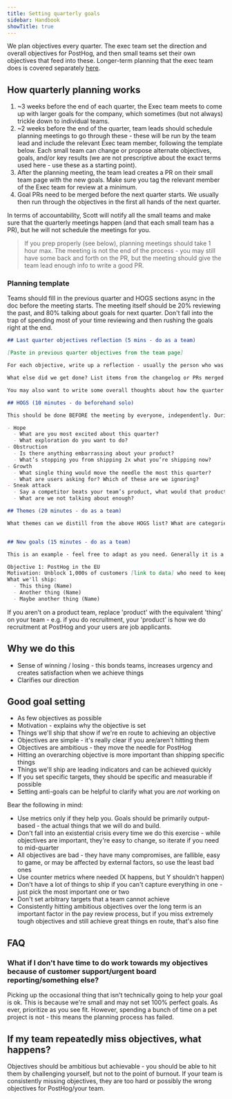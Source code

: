 ```yaml
---
title: Setting quarterly goals
sidebar: Handbook
showTitle: true
---
```


We plan objectives every quarter. The exec team set the direction and overall objectives for PostHog, and then small teams set their own objectives that feed into these. Longer-term planning that the exec team does is covered separately [here](/handbook/exec/annual-planning). 

## How quarterly planning works

1. ~3 weeks before the end of each quarter, the Exec team meets to come up with larger goals for the company, which sometimes (but not always) trickle down to individual teams.
2. ~2 weeks before the end of the quarter, team leads should schedule planning meetings to go through these - these will be run by the team lead and include the relevant Exec team member, following the template below. Each small team can change or propose alternate objectives, goals, and/or key results (we are not prescriptive about the exact terms used here - use these as a starting point). 
3. After the planning meeting, the team lead creates a PR on their small team page with the new goals. Make sure you tag the relevant member of the Exec team for review at a minimum.
4. Goal PRs need to be merged before the next quarter starts. We usually then run through the objectives in the first all hands of the next quarter.

In terms of accountability, Scott will notify all the small teams and make sure that the quarterly meetings happen (and that each small team has a PR), but he will not schedule the meetings for you. 

> If you prep properly (see below), planning meetings should take 1 hour max. The meeting is not the end of the process - you may still have some back and forth on the PR, but the meeting should give the team lead enough info to write a good PR. 

### Planning template

Teams should fill in the previous quarter and HOGS sections async in the doc before the meeting starts. The meeting itself should be 20% reviewing the past, and 80% talking about goals for next quarter. Don't fall into the trap of spending most of your time reviewing and then rushing the goals right at the end. 

```md
## Last quarter objectives reflection (5 mins - do as a team)

[Paste in previous quarter objectives from the team page]

For each objective, write up a reflection - usually the person who was the lead on the objective should do this, but some might be shared.

What else did we get done? List items from the changelog or PRs merged if they were significant items that deviated from the original goals (changing goals mid-quarter is okay!)

You may also want to write some overall thoughts about how the quarter generally went.

## HOGS (10 minutes - do beforehand solo)

This should be done BEFORE the meeting by everyone, independently. During the meeting, paste your items into the sections below. Spend 10 minutes in the meeting silently reading through everyone’s HOGS during the meeting.

- Hope
  - What are you most excited about this quarter?
  - What exploration do you want to do?
- Obstruction
  - Is there anything embarrassing about your product?
  - What’s stopping you from shipping 2x what you’re shipping now?
- Growth
  - What single thing would move the needle the most this quarter?
  - What are users asking for? Which of these are we ignoring?
- Sneak attack
  - Say a competitor beats your team’s product, what would that product do differently?
  - What are we not talking about enough?

## Themes (20 minutes - do as a team)

What themes can we distill from the above HOGS list? What are categories of things we should consider working on? What are other things we might want to consider?


## New goals (15 minutes - do as a team)

This is an example - feel free to adapt as you need. Generally it is a good idea to have at least one person's name against each thing for accountability even if multiple people work on it - shared goals usually results in less getting shipped. 

Objective 1: PostHog in the EU
Motivation: Unblock 1,000s of customers [link to data] who need to keep data in the EU but are not capable of self hosting.
What we'll ship:
  - This thing (Name)
  - Another thing (Name)
  - Maybe another thing (Name)
```  

If you aren't on a product team, replace 'product' with the equivalent 'thing' on your team - e.g. if you do recruitment, your 'product' is how we do recruitment at PostHog and your users are job applicants. 

## Why we do this

- Sense of winning / losing - this bonds teams, increases urgency and creates satisfaction when we achieve things
- Clarifies our direction

## Good goal setting

- As few objectives as possible
- Motivation - explains why the objective is set
- Things we'll ship that show if we're en route to achieving an objective
- Objectives are simple - it's really clear if you are/aren't hitting them
- Objectives are ambitious - they move the needle for PostHog
- Hitting an overarching objective is more important than shipping specific things
- Things we'll ship are leading indicators and can be achieved quickly
- If you set specific targets, they should be specific and measurable if possible
- Setting anti-goals can be helpful to clarify what you are _not_ working on

Bear the following in mind:

- Use metrics only if they help you. Goals should be primarily output-based - the actual things that we will do and build.
- Don't fall into an existential crisis every time we do this exercise - while objectives are important, they're easy to change, so iterate if you need to mid-quarter
- All objectives are bad - they have many compromises, are fallible, easy to game, or may be affected by external factors, so use the least bad ones
- Use counter metrics where needed (X happens, but Y shouldn't happen)
- Don't have a lot of things to ship if you can't capture everything in one - just pick the most important one or two
- Don't set arbitrary targets that a team cannot achieve
- Consistently hitting ambitious objectives over the long term is an important factor in the pay review process, but if you miss extremely tough objectives and still achieve great things en route, that's also fine

## FAQ

### What if I don't have time to do work towards my objectives because of customer support/urgent board reporting/something else?

Picking up the occasional thing that isn't technically going to help your goal is ok. This is because we're small and may not set 100% perfect goals. As ever, prioritize as you see fit. However, spending a bunch of time on a pet project is not - this means the planning process has failed. 

## If my team repeatedly miss objectives, what happens?

Objectives should be ambitious but achievable - you should be able to hit them by challenging yourself, but not to the point of burnout. If your team is consistently missing objectives, they are too hard or possibly the wrong objectives for PostHog/your team. 
